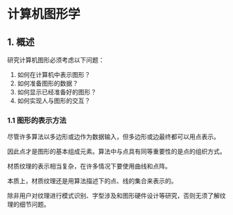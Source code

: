 # 计算机图形学

## 1. 概述

研究计算机图形必须考虑以下问题：

1. 如何在计算机中表示图形？
2. 如何准备图形的数据？
3. 如何显示已经准备好的图形？
4. 如何实现人与图形的交互？

### 1.1 图形的表示方法

尽管许多算法以多边形或边作为数据输入，但多边形或边最终都可以用点表示。

因此点才是图形的基本组成元素。算法中与点具有同等重要性的是点的组织方式。

材质纹理的表示相当复杂，在许多情况下要使用曲线和点阵。

本质上，材质纹理还是用算法描述下的点、线的集合来表示的。

除非用户对纹理进行模式识别、字型涉及和图形硬件设计等研究，否则无须了解纹理的细节问题。